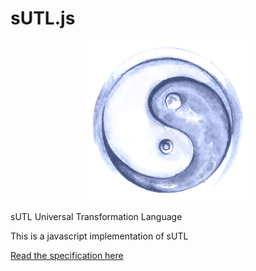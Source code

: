 # sUTL.js

<p align="center">
  <img src="sutl256.png" alt="sUTL Universal Transformation Language"/>
</p>

sUTL Universal Transformation Language

This is a javascript implementation of sUTL

[Read the specification here](https://github.com/emlynoregan/sUTL-spec)
